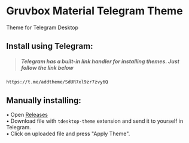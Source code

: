 # Gruvbox Material Telegram Theme

Theme for Telegram Desktop

## Install using Telegram:
> ##### Telegram has a built-in link handler for installing themes. Just follow the link below
```
https://t.me/addtheme/SdUR7xl9zr7zvy6Q
```

## Manually installing:  
• Open [Releases](https://github.com/difome/Gruvbox-Material-Telegram-Theme/releases/)  
• Download file with `tdesktop-theme` extension and send it to yourself in Telegram.  
• Click on uploaded file and press "Apply Theme".
